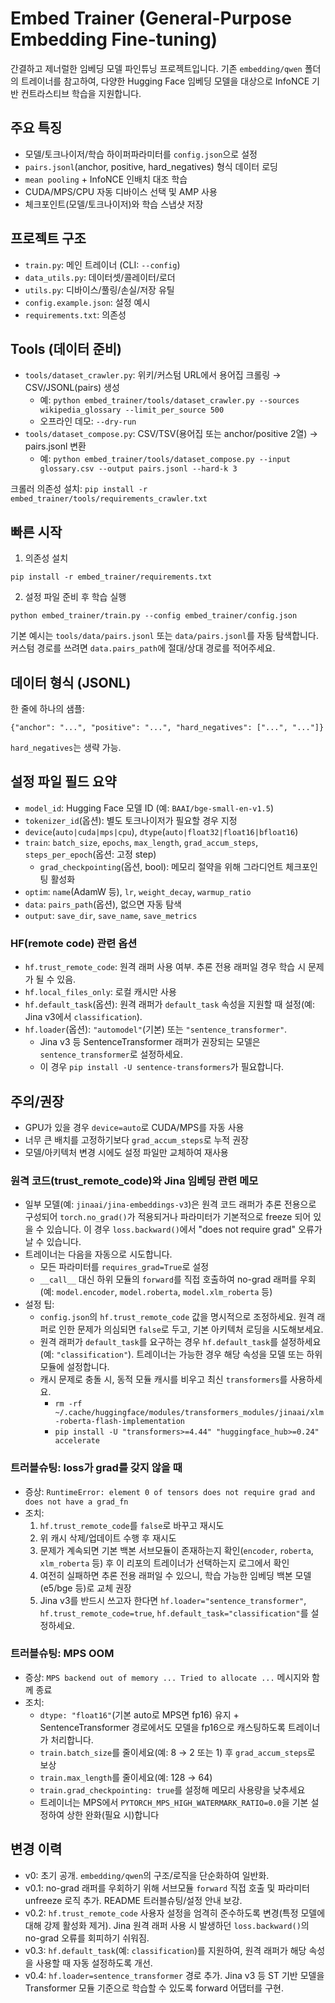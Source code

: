 # Embed Trainer (General-Purpose Embedding Fine-tuning)

간결하고 제너럴한 임베딩 모델 파인튜닝 프로젝트입니다. 기존 `embedding/qwen` 폴더의 트레이너를 참고하여, 다양한 Hugging Face 임베딩 모델을 대상으로 InfoNCE 기반 컨트라스티브 학습을 지원합니다.

## 주요 특징
- 모델/토크나이저/학습 하이퍼파라미터를 `config.json`으로 설정
- `pairs.jsonl`(anchor, positive, hard_negatives) 형식 데이터 로딩
- `mean pooling` + InfoNCE 인배치 대조 학습
- CUDA/MPS/CPU 자동 디바이스 선택 및 AMP 사용
- 체크포인트(모델/토크나이저)와 학습 스냅샷 저장

## 프로젝트 구조
- `train.py`: 메인 트레이너 (CLI: `--config`)
- `data_utils.py`: 데이터셋/콜레이터/로더
- `utils.py`: 디바이스/풀링/손실/저장 유틸
- `config.example.json`: 설정 예시
- `requirements.txt`: 의존성

## Tools (데이터 준비)
- `tools/dataset_crawler.py`: 위키/커스텀 URL에서 용어집 크롤링 → CSV/JSONL(pairs) 생성
  - 예: `python embed_trainer/tools/dataset_crawler.py --sources wikipedia_glossary --limit_per_source 500`
  - 오프라인 데모: `--dry-run`
- `tools/dataset_compose.py`: CSV/TSV(용어집 또는 anchor/positive 2열) → pairs.jsonl 변환
  - 예: `python embed_trainer/tools/dataset_compose.py --input glossary.csv --output pairs.jsonl --hard-k 3`

크롤러 의존성 설치: `pip install -r embed_trainer/tools/requirements_crawler.txt`

## 빠른 시작
1) 의존성 설치
```
pip install -r embed_trainer/requirements.txt
```

2) 설정 파일 준비 후 학습 실행
```
python embed_trainer/train.py --config embed_trainer/config.json
```

기본 예시는 `tools/data/pairs.jsonl` 또는 `data/pairs.jsonl`를 자동 탐색합니다. 커스텀 경로를 쓰려면 `data.pairs_path`에 절대/상대 경로를 적어주세요.

## 데이터 형식 (JSONL)
한 줄에 하나의 샘플:
```
{"anchor": "...", "positive": "...", "hard_negatives": ["...", "..."]}
```
`hard_negatives`는 생략 가능.

## 설정 파일 필드 요약
- `model_id`: Hugging Face 모델 ID (예: `BAAI/bge-small-en-v1.5`)
- `tokenizer_id`(옵션): 별도 토크나이저가 필요할 경우 지정
- `device`(`auto|cuda|mps|cpu`), `dtype`(`auto|float32|float16|bfloat16`)
- `train`: `batch_size`, `epochs`, `max_length`, `grad_accum_steps`, `steps_per_epoch`(옵션: 고정 step)
  - `grad_checkpointing`(옵션, bool): 메모리 절약을 위해 그라디언트 체크포인팅 활성화
- `optim`: `name`(AdamW 등), `lr`, `weight_decay`, `warmup_ratio`
- `data`: `pairs_path`(옵션), 없으면 자동 탐색
- `output`: `save_dir`, `save_name`, `save_metrics`

### HF(remote code) 관련 옵션
- `hf.trust_remote_code`: 원격 래퍼 사용 여부. 추론 전용 래퍼일 경우 학습 시 문제가 될 수 있음.
- `hf.local_files_only`: 로컬 캐시만 사용
- `hf.default_task`(옵션): 원격 래퍼가 `default_task` 속성을 지원할 때 설정(예: Jina v3에서 `classification`).
- `hf.loader`(옵션): `"automodel"`(기본) 또는 `"sentence_transformer"`.
  - Jina v3 등 SentenceTransformer 래퍼가 권장되는 모델은 `sentence_transformer`로 설정하세요.
  - 이 경우 `pip install -U sentence-transformers`가 필요합니다.

## 주의/권장
- GPU가 있을 경우 `device=auto`로 CUDA/MPS를 자동 사용
- 너무 큰 배치를 고정하기보다 `grad_accum_steps`로 누적 권장
- 모델/아키텍처 변경 시에도 설정 파일만 교체하여 재사용

### 원격 코드(trust_remote_code)와 Jina 임베딩 관련 메모
- 일부 모델(예: `jinaai/jina-embeddings-v3`)은 원격 코드 래퍼가 추론 전용으로 구성되어 `torch.no_grad()`가 적용되거나 파라미터가 기본적으로 freeze 되어 있을 수 있습니다. 이 경우 `loss.backward()`에서 "does not require grad" 오류가 날 수 있습니다.
- 트레이너는 다음을 자동으로 시도합니다.
  - 모든 파라미터를 `requires_grad=True`로 설정
  - `__call__` 대신 하위 모듈의 `forward`를 직접 호출하여 no-grad 래퍼를 우회 (예: `model.encoder`, `model.roberta`, `model.xlm_roberta` 등)
- 설정 팁:
  - `config.json`의 `hf.trust_remote_code` 값을 명시적으로 조정하세요. 원격 래퍼로 인한 문제가 의심되면 `false`로 두고, 기본 아키텍처 로딩을 시도해보세요.
  - 원격 래퍼가 `default_task`를 요구하는 경우 `hf.default_task`를 설정하세요(예: `"classification"`). 트레이너는 가능한 경우 해당 속성을 모델 또는 하위 모듈에 설정합니다.
  - 캐시 문제로 충돌 시, 동적 모듈 캐시를 비우고 최신 `transformers`를 사용하세요.
    - `rm -rf ~/.cache/huggingface/modules/transformers_modules/jinaai/xlm-roberta-flash-implementation`
    - `pip install -U "transformers>=4.44" "huggingface_hub>=0.24" accelerate`

### 트러블슈팅: loss가 grad를 갖지 않을 때
- 증상: `RuntimeError: element 0 of tensors does not require grad and does not have a grad_fn`
- 조치:
  1) `hf.trust_remote_code`를 `false`로 바꾸고 재시도
  2) 위 캐시 삭제/업데이트 수행 후 재시도
  3) 문제가 계속되면 기본 백본 서브모듈이 존재하는지 확인(`encoder`, `roberta`, `xlm_roberta` 등) 후 이 리포의 트레이너가 선택하는지 로그에서 확인
  4) 여전히 실패하면 추론 전용 래퍼일 수 있으니, 학습 가능한 임베딩 백본 모델(e5/bge 등)로 교체 권장
  5) Jina v3를 반드시 쓰고자 한다면 `hf.loader="sentence_transformer"`, `hf.trust_remote_code=true`, `hf.default_task="classification"`를 설정하세요.

### 트러블슈팅: MPS OOM
- 증상: `MPS backend out of memory ... Tried to allocate ...` 메시지와 함께 종료
- 조치:
  - `dtype: "float16"`(기본 auto로 MPS면 fp16) 유지 + SentenceTransformer 경로에서도 모델을 fp16으로 캐스팅하도록 트레이너가 처리합니다.
  - `train.batch_size`를 줄이세요(예: 8 → 2 또는 1) 후 `grad_accum_steps`로 보상
  - `train.max_length`를 줄이세요(예: 128 → 64)
  - `train.grad_checkpointing: true`를 설정해 메모리 사용량을 낮추세요
  - 트레이너는 MPS에서 `PYTORCH_MPS_HIGH_WATERMARK_RATIO=0.0`을 기본 설정하여 상한 완화(필요 시)합니다

## 변경 이력
- v0: 초기 공개. `embedding/qwen`의 구조/로직을 단순화하여 일반화.
- v0.1: no-grad 래퍼를 우회하기 위해 서브모듈 `forward` 직접 호출 및 파라미터 unfreeze 로직 추가. README 트러블슈팅/설정 안내 보강.
- v0.2: `hf.trust_remote_code` 사용자 설정을 엄격히 준수하도록 변경(특정 모델에 대해 강제 활성화 제거). Jina 원격 래퍼 사용 시 발생하던 `loss.backward()`의 no-grad 오류를 회피하기 쉬워짐.
- v0.3: `hf.default_task`(예: `classification`)를 지원하여, 원격 래퍼가 해당 속성을 사용할 때 자동 설정하도록 개선.
- v0.4: `hf.loader=sentence_transformer` 경로 추가. Jina v3 등 ST 기반 모델을 Transformer 모듈 기준으로 학습할 수 있도록 forward 어댑터를 구현.
